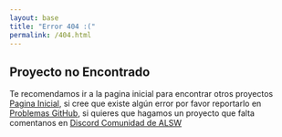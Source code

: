 ```yaml
---
layout: base
title: "Error 404 :("
permalink: /404.html
---
```


<h2>Proyecto no Encontrado</h2>
<p>Te recomendamos ir a la pagina inicial para encontrar otros proyectos <a href="{{ '/' | relative_url }}">Pagina Inicial</a>, si cree que existe algún error por favor reportarlo en <a href="{{ site.github.repository_url }}/issues">Problemas GitHub</a>, si quieres que hagamos un proyecto que falta comentanos en <a href="{{ site.links.discord }}">Discord Comunidad de ALSW</a>
</p>
